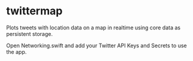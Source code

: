 # twittermap
Plots tweets with location data on a map in realtime using core data as persistent storage.

Open Networking.swift and add your Twitter API Keys and Secrets to use the app.
